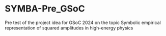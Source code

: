 # SYMBA-Pre_GSoC
Pre test of the project idea for GSoC 2024 on the topic Symbolic empirical representation of squared amplitudes in high-energy physics
